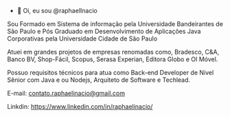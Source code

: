 - 👋 Oi, eu sou @raphaelInacio

Sou Formado em Sistema de informação pela Universidade Bandeirantes de São Paulo e Pós Graduado em Desenvolvimento de Aplicações Java Corporativas pela Universidade Cidade de São Paulo

Atuei em grandes projetos de empresas renomadas como, Bradesco, C&A, Banco BV, Shop-Fácil, Scopus, Serasa Experian, Editora Globo e OI Móvel.

Possuo requisitos técnicos para atua como Back-end Developer de Nível Sênior com Java e ou Nodejs, Arquiteto de Software e Techlead.

E-mail: contato.raphaelinacio@gmail.com

Linkdin: https://www.linkedin.com/in/raphaelinacio/

<!---
raphaelInacio/raphaelInacio is a ✨ special ✨ repository because its `README.md` (this file) appears on your GitHub profile.
You can click the Preview link to take a look at your changes.
--->
